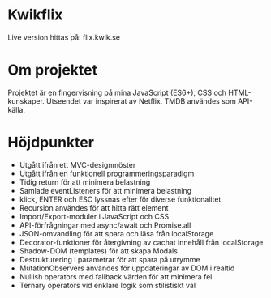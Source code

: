 # Kwikflix

Live version hittas på:
  flix.kwik.se
  
# Om projektet
Projektet är en fingervisning på mina JavaScript (ES6+), CSS och HTML-kunskaper.
Utseendet var inspirerat av Netflix. TMDB användes som API-källa.

# Höjdpunkter
- Utgått ifrån ett MVC-designmöster
- Utgått ifrån en funktionell programmeringsparadigm
- Tidig return för att minimera belastning
- Samlade eventListeners för att minimera belastning
- klick, ENTER och ESC lyssnas efter för diverse funktionalitet
- Recursion användes för att hitta rätt element
- Import/Export-moduler i JavaScript och CSS
- API-förfrågningar med async/await och Promise.all
- JSON-omvandling för att spara och läsa från localStorage
- Decorator-funktioner för återgivning av cachat innehåll från localStorage
- Shadow-DOM (templates) för att skapa Modals
- Destrukturering i parametrar för att spara på utrymme
- MutationObservers användes för uppdateringar av DOM i realtid
- Nullish operators med fallback värden för att minimera fel
- Ternary operators vid enklare logik som stilistiskt val
